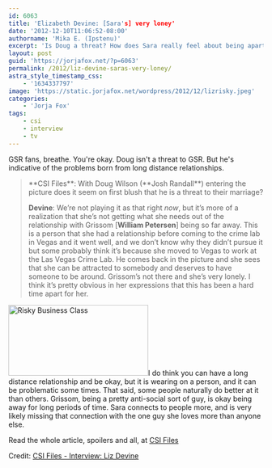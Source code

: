 ```yaml
---
id: 6063
title: 'Elizabeth Devine: [Sara's] very loney'
date: '2012-12-10T11:06:52-08:00'
authorname: 'Mika E. (Ipstenu)'
excerpt: 'Is Doug a threat? How does Sara really feel about being apart from Grissom? Will we talk about her mother? Answers to these questions and more come to you thanks to CSI Files.'
layout: post
guid: 'https://jorjafox.net/?p=6063'
permalink: /2012/liz-devine-saras-very-loney/
astra_style_timestamp_css:
    - '1634337797'
image: 'https://static.jorjafox.net/wordpress/2012/12/lizrisky.jpeg'
categories:
    - 'Jorja Fox'
tags:
    - csi
    - interview
    - tv
---
```


GSR fans, breathe. You're okay. Doug isn't a threat to GSR. But he's indicative of the problems born from long distance relationships.
<blockquote>**CSI Files**: With Doug Wilson (**Josh Randall**) entering the picture does it seem on first blush that he is a threat to their marriage?

**Devine**: We’re not playing it as that right _now_, but it’s more of a realization that she’s not getting what she needs out of the relationship with Grissom [**William Petersen**] being so far away. This is a person that she had a relationship before coming to the crime lab in Vegas and it went well, and we don’t know why they didn’t pursue it but some probably think it’s because she moved to Vegas to work at the Las Vegas Crime Lab. He comes back in the picture and she sees that she can be attracted to somebody and deserves to have someone to be around. Grissom’s not there and she’s very lonely. I think it’s pretty obvious in her expressions that this has been a hard time apart for her.</blockquote>
<a href="//static.jorjafox.net/wordpress/2012/12/lizrisky.jpeg"><img class="alignleft size-medium wp-image-6064" alt="Risky Business Class" src="//static.jorjafox.net/wordpress/2012/12/lizrisky-276x140.jpeg" width="276" height="140" /></a>I do think you can have a long distance relationship and be okay, but it is wearing on a person, and it can be problematic some times. That said, some people naturally do better at it than others. Grissom, being a pretty anti-social sort of guy, is okay being away for long periods of time. Sara connects to people more, and is very likely missing that connection with the one guy she loves more than anyone else.

Read the whole article, spoilers and all, at <a href="http://www.csifiles.com/content/2012/12/interview-elizabeth-devine-3/">CSI Files</a>

Credit: <a href="http://www.csifiles.com/content/2012/12/interview-elizabeth-devine-3/">CSI Files - Interview: Liz Devine</a>
